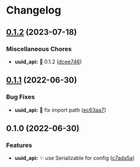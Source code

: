 # Changelog

## [0.1.2](https://github.com/AnzhiZhang/MCDReforgedPlugins/compare/uuid_api-v0.1.1...uuid_api-v0.1.2) (2023-07-18)


### Miscellaneous Chores

* **uuid_api:** 🔖 0.1.2 ([dcee746](https://github.com/AnzhiZhang/MCDReforgedPlugins/commit/dcee746e2a20b6d6a8d97edf24ccfe4415dac1f2))

## [0.1.1](https://github.com/AnzhiZhang/MCDReforgedPlugins/compare/uuid_api-v0.1.0...uuid_api-v0.1.1) (2022-06-30)


### Bug Fixes

* **uuid_api:** 🐛 fix import path ([ec63aa7](https://github.com/AnzhiZhang/MCDReforgedPlugins/commit/ec63aa74b3efa78d55c8700595aa32186054116d))

## 0.1.0 (2022-06-30)


### Features

* **uuid_api:** ✨ use Serializable for config ([c7ada5a](https://github.com/AnzhiZhang/MCDReforgedPlugins/commit/c7ada5af1de67f513b0f5f0c263b44f630f19ebf))
